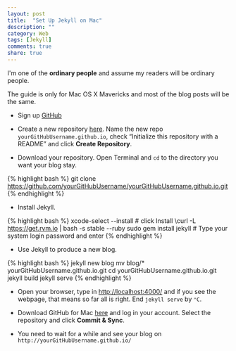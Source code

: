 ```yaml
---
layout: post
title:  "Set Up Jekyll on Mac"
description: ""
category: Web
tags: [Jekyll]
comments: true
share: true
---
```


<!--more-->

I'm one of the **ordinary people** and assume my readers will be ordinary people.

The guide is only for Mac OS X Mavericks and most of the blog posts will be the same.

- Sign up [GitHub](https://github.com/join)

- Create a new repository [here](https://github.com/new). Name the new repo `yourGitHubUsername.github.io`, check “Initialize this repository with a README” and click **Create Repository**.

- Download your repository. Open Terminal and `cd` to the directory you want your blog stay.

{% highlight bash %}
git clone https://github.com/yourGitHubUsername/yourGitHubUsername.github.io.git
{% endhighlight %}

- Install Jekyll.

{% highlight bash %}
xcode-select --install # click Install
\curl -L https://get.rvm.io | bash -s stable --ruby
sudo gem install jekyll # Type your system login password and enter
{% endhighlight %}

- Use Jekyll to produce a new blog.

{% highlight bash %}
jekyll new blog
mv blog/* yourGitHubUsername.github.io.git
cd yourGitHubUsername.github.io.git
jekyll build
jekyll serve
{% endhighlight %}

- Open your browser, type in <http://localhost:4000/> and if you see the webpage, that means so far all is right. End `jekyll serve` by `⌃C`.

- Download GitHub for Mac [here](https://mac.github.com/) and log in your account. Select the repository and click **Commit & Sync**.

- You need to wait for a while and see your blog on `http://yourGitHubUsername.github.io/`
